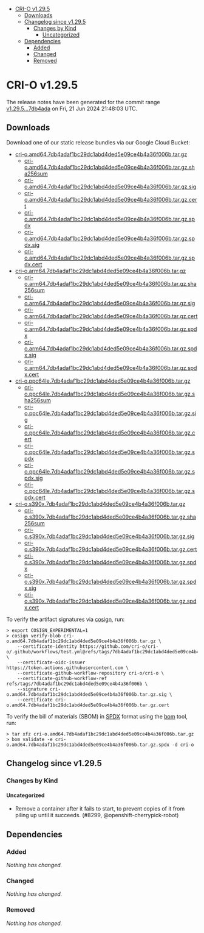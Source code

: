- [CRI-O v1.29.5](#cri-o-v1295)
  - [Downloads](#downloads)
  - [Changelog since v1.29.5](#changelog-since-v1295)
    - [Changes by Kind](#changes-by-kind)
      - [Uncategorized](#uncategorized)
  - [Dependencies](#dependencies)
    - [Added](#added)
    - [Changed](#changed)
    - [Removed](#removed)

# CRI-O v1.29.5

The release notes have been generated for the commit range
[v1.29.5...7db4ada](https://github.com/cri-o/cri-o/compare/v1.29.5...v1.29.5) on Fri, 21 Jun 2024 21:48:03 UTC.

## Downloads

Download one of our static release bundles via our Google Cloud Bucket:

- [cri-o.amd64.7db4adaf1bc29dc1abd4ded5e09ce4b4a36f006b.tar.gz](https://storage.googleapis.com/cri-o/artifacts/cri-o.amd64.7db4adaf1bc29dc1abd4ded5e09ce4b4a36f006b.tar.gz)
  - [cri-o.amd64.7db4adaf1bc29dc1abd4ded5e09ce4b4a36f006b.tar.gz.sha256sum](https://storage.googleapis.com/cri-o/artifacts/cri-o.amd64.7db4adaf1bc29dc1abd4ded5e09ce4b4a36f006b.tar.gz.sha256sum)
  - [cri-o.amd64.7db4adaf1bc29dc1abd4ded5e09ce4b4a36f006b.tar.gz.sig](https://storage.googleapis.com/cri-o/artifacts/cri-o.amd64.7db4adaf1bc29dc1abd4ded5e09ce4b4a36f006b.tar.gz.sig)
  - [cri-o.amd64.7db4adaf1bc29dc1abd4ded5e09ce4b4a36f006b.tar.gz.cert](https://storage.googleapis.com/cri-o/artifacts/cri-o.amd64.7db4adaf1bc29dc1abd4ded5e09ce4b4a36f006b.tar.gz.cert)
  - [cri-o.amd64.7db4adaf1bc29dc1abd4ded5e09ce4b4a36f006b.tar.gz.spdx](https://storage.googleapis.com/cri-o/artifacts/cri-o.amd64.7db4adaf1bc29dc1abd4ded5e09ce4b4a36f006b.tar.gz.spdx)
  - [cri-o.amd64.7db4adaf1bc29dc1abd4ded5e09ce4b4a36f006b.tar.gz.spdx.sig](https://storage.googleapis.com/cri-o/artifacts/cri-o.amd64.7db4adaf1bc29dc1abd4ded5e09ce4b4a36f006b.tar.gz.spdx.sig)
  - [cri-o.amd64.7db4adaf1bc29dc1abd4ded5e09ce4b4a36f006b.tar.gz.spdx.cert](https://storage.googleapis.com/cri-o/artifacts/cri-o.amd64.7db4adaf1bc29dc1abd4ded5e09ce4b4a36f006b.tar.gz.spdx.cert)
- [cri-o.arm64.7db4adaf1bc29dc1abd4ded5e09ce4b4a36f006b.tar.gz](https://storage.googleapis.com/cri-o/artifacts/cri-o.arm64.7db4adaf1bc29dc1abd4ded5e09ce4b4a36f006b.tar.gz)
  - [cri-o.arm64.7db4adaf1bc29dc1abd4ded5e09ce4b4a36f006b.tar.gz.sha256sum](https://storage.googleapis.com/cri-o/artifacts/cri-o.arm64.7db4adaf1bc29dc1abd4ded5e09ce4b4a36f006b.tar.gz.sha256sum)
  - [cri-o.arm64.7db4adaf1bc29dc1abd4ded5e09ce4b4a36f006b.tar.gz.sig](https://storage.googleapis.com/cri-o/artifacts/cri-o.arm64.7db4adaf1bc29dc1abd4ded5e09ce4b4a36f006b.tar.gz.sig)
  - [cri-o.arm64.7db4adaf1bc29dc1abd4ded5e09ce4b4a36f006b.tar.gz.cert](https://storage.googleapis.com/cri-o/artifacts/cri-o.arm64.7db4adaf1bc29dc1abd4ded5e09ce4b4a36f006b.tar.gz.cert)
  - [cri-o.arm64.7db4adaf1bc29dc1abd4ded5e09ce4b4a36f006b.tar.gz.spdx](https://storage.googleapis.com/cri-o/artifacts/cri-o.arm64.7db4adaf1bc29dc1abd4ded5e09ce4b4a36f006b.tar.gz.spdx)
  - [cri-o.arm64.7db4adaf1bc29dc1abd4ded5e09ce4b4a36f006b.tar.gz.spdx.sig](https://storage.googleapis.com/cri-o/artifacts/cri-o.arm64.7db4adaf1bc29dc1abd4ded5e09ce4b4a36f006b.tar.gz.spdx.sig)
  - [cri-o.arm64.7db4adaf1bc29dc1abd4ded5e09ce4b4a36f006b.tar.gz.spdx.cert](https://storage.googleapis.com/cri-o/artifacts/cri-o.arm64.7db4adaf1bc29dc1abd4ded5e09ce4b4a36f006b.tar.gz.spdx.cert)
- [cri-o.ppc64le.7db4adaf1bc29dc1abd4ded5e09ce4b4a36f006b.tar.gz](https://storage.googleapis.com/cri-o/artifacts/cri-o.ppc64le.7db4adaf1bc29dc1abd4ded5e09ce4b4a36f006b.tar.gz)
  - [cri-o.ppc64le.7db4adaf1bc29dc1abd4ded5e09ce4b4a36f006b.tar.gz.sha256sum](https://storage.googleapis.com/cri-o/artifacts/cri-o.ppc64le.7db4adaf1bc29dc1abd4ded5e09ce4b4a36f006b.tar.gz.sha256sum)
  - [cri-o.ppc64le.7db4adaf1bc29dc1abd4ded5e09ce4b4a36f006b.tar.gz.sig](https://storage.googleapis.com/cri-o/artifacts/cri-o.ppc64le.7db4adaf1bc29dc1abd4ded5e09ce4b4a36f006b.tar.gz.sig)
  - [cri-o.ppc64le.7db4adaf1bc29dc1abd4ded5e09ce4b4a36f006b.tar.gz.cert](https://storage.googleapis.com/cri-o/artifacts/cri-o.ppc64le.7db4adaf1bc29dc1abd4ded5e09ce4b4a36f006b.tar.gz.cert)
  - [cri-o.ppc64le.7db4adaf1bc29dc1abd4ded5e09ce4b4a36f006b.tar.gz.spdx](https://storage.googleapis.com/cri-o/artifacts/cri-o.ppc64le.7db4adaf1bc29dc1abd4ded5e09ce4b4a36f006b.tar.gz.spdx)
  - [cri-o.ppc64le.7db4adaf1bc29dc1abd4ded5e09ce4b4a36f006b.tar.gz.spdx.sig](https://storage.googleapis.com/cri-o/artifacts/cri-o.ppc64le.7db4adaf1bc29dc1abd4ded5e09ce4b4a36f006b.tar.gz.spdx.sig)
  - [cri-o.ppc64le.7db4adaf1bc29dc1abd4ded5e09ce4b4a36f006b.tar.gz.spdx.cert](https://storage.googleapis.com/cri-o/artifacts/cri-o.ppc64le.7db4adaf1bc29dc1abd4ded5e09ce4b4a36f006b.tar.gz.spdx.cert)
- [cri-o.s390x.7db4adaf1bc29dc1abd4ded5e09ce4b4a36f006b.tar.gz](https://storage.googleapis.com/cri-o/artifacts/cri-o.s390x.7db4adaf1bc29dc1abd4ded5e09ce4b4a36f006b.tar.gz)
  - [cri-o.s390x.7db4adaf1bc29dc1abd4ded5e09ce4b4a36f006b.tar.gz.sha256sum](https://storage.googleapis.com/cri-o/artifacts/cri-o.s390x.7db4adaf1bc29dc1abd4ded5e09ce4b4a36f006b.tar.gz.sha256sum)
  - [cri-o.s390x.7db4adaf1bc29dc1abd4ded5e09ce4b4a36f006b.tar.gz.sig](https://storage.googleapis.com/cri-o/artifacts/cri-o.s390x.7db4adaf1bc29dc1abd4ded5e09ce4b4a36f006b.tar.gz.sig)
  - [cri-o.s390x.7db4adaf1bc29dc1abd4ded5e09ce4b4a36f006b.tar.gz.cert](https://storage.googleapis.com/cri-o/artifacts/cri-o.s390x.7db4adaf1bc29dc1abd4ded5e09ce4b4a36f006b.tar.gz.cert)
  - [cri-o.s390x.7db4adaf1bc29dc1abd4ded5e09ce4b4a36f006b.tar.gz.spdx](https://storage.googleapis.com/cri-o/artifacts/cri-o.s390x.7db4adaf1bc29dc1abd4ded5e09ce4b4a36f006b.tar.gz.spdx)
  - [cri-o.s390x.7db4adaf1bc29dc1abd4ded5e09ce4b4a36f006b.tar.gz.spdx.sig](https://storage.googleapis.com/cri-o/artifacts/cri-o.s390x.7db4adaf1bc29dc1abd4ded5e09ce4b4a36f006b.tar.gz.spdx.sig)
  - [cri-o.s390x.7db4adaf1bc29dc1abd4ded5e09ce4b4a36f006b.tar.gz.spdx.cert](https://storage.googleapis.com/cri-o/artifacts/cri-o.s390x.7db4adaf1bc29dc1abd4ded5e09ce4b4a36f006b.tar.gz.spdx.cert)

To verify the artifact signatures via [cosign](https://github.com/sigstore/cosign), run:

```console
> export COSIGN_EXPERIMENTAL=1
> cosign verify-blob cri-o.amd64.7db4adaf1bc29dc1abd4ded5e09ce4b4a36f006b.tar.gz \
    --certificate-identity https://github.com/cri-o/cri-o/.github/workflows/test.yml@refs/tags/7db4adaf1bc29dc1abd4ded5e09ce4b4a36f006b \
    --certificate-oidc-issuer https://token.actions.githubusercontent.com \
    --certificate-github-workflow-repository cri-o/cri-o \
    --certificate-github-workflow-ref refs/tags/7db4adaf1bc29dc1abd4ded5e09ce4b4a36f006b \
    --signature cri-o.amd64.7db4adaf1bc29dc1abd4ded5e09ce4b4a36f006b.tar.gz.sig \
    --certificate cri-o.amd64.7db4adaf1bc29dc1abd4ded5e09ce4b4a36f006b.tar.gz.cert
```

To verify the bill of materials (SBOM) in [SPDX](https://spdx.org) format using the [bom](https://sigs.k8s.io/bom) tool, run:

```console
> tar xfz cri-o.amd64.7db4adaf1bc29dc1abd4ded5e09ce4b4a36f006b.tar.gz
> bom validate -e cri-o.amd64.7db4adaf1bc29dc1abd4ded5e09ce4b4a36f006b.tar.gz.spdx -d cri-o
```

## Changelog since v1.29.5

### Changes by Kind

#### Uncategorized
 - Remove a container after it fails to start, to prevent copies of it from piling up until it succeeds. (#8299, @openshift-cherrypick-robot)

## Dependencies

### Added
_Nothing has changed._

### Changed
_Nothing has changed._

### Removed
_Nothing has changed._
